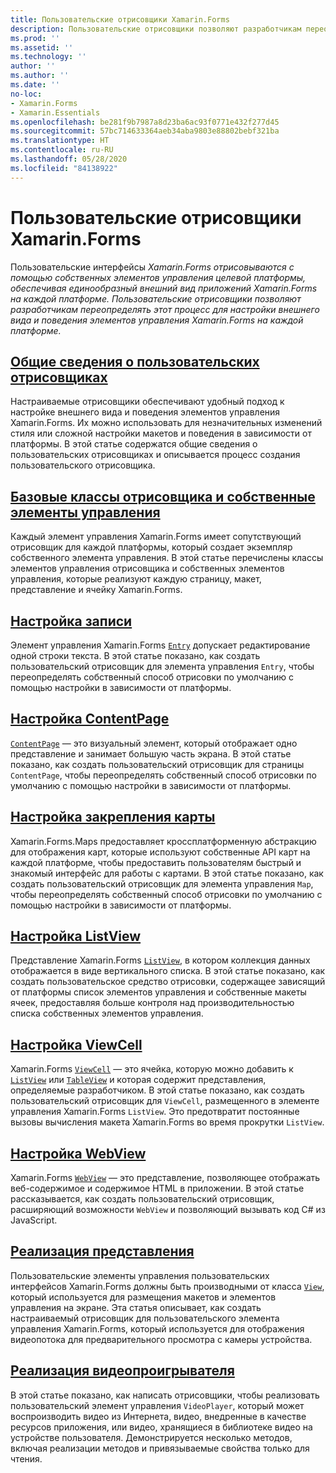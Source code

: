 ```yaml
---
title: Пользовательские отрисовщики Xamarin.Forms
description: Пользовательские отрисовщики позволяют разработчикам переопределить отрисовку собственных элементов управления на каждой платформе, чтобы настроить внешний вид и поведение элементов управления Xamarin.Forms.
ms.prod: ''
ms.assetid: ''
ms.technology: ''
author: ''
ms.author: ''
ms.date: ''
no-loc:
- Xamarin.Forms
- Xamarin.Essentials
ms.openlocfilehash: be281f9b7987a8d23ba6ac93f0771e432f277d45
ms.sourcegitcommit: 57bc714633364aeb34aba9803e88802bebf321ba
ms.translationtype: HT
ms.contentlocale: ru-RU
ms.lasthandoff: 05/28/2020
ms.locfileid: "84138922"
---
```

# <a name="xamarinforms-custom-renderers"></a>Пользовательские отрисовщики Xamarin.Forms

Пользовательские интерфейсы _Xamarin.Forms отрисовываются с помощью собственных элементов управления целевой платформы, обеспечивая единообразный внешний вид приложений Xamarin.Forms на каждой платформе. Пользовательские отрисовщики позволяют разработчикам переопределять этот процесс для настройки внешнего вида и поведения элементов управления Xamarin.Forms на каждой платформе._

## <a name="introduction-to-custom-renderers"></a>[Общие сведения о пользовательских отрисовщиках](introduction.md)

Настраиваемые отрисовщики обеспечивают удобный подход к настройке внешнего вида и поведения элементов управления Xamarin.Forms. Их можно использовать для незначительных изменений стиля или сложной настройки макетов и поведения в зависимости от платформы. В этой статье содержатся общие сведения о пользовательских отрисовщиках и описывается процесс создания пользовательского отрисовщика.

## <a name="renderer-base-classes-and-native-controls"></a>[Базовые классы отрисовщика и собственные элементы управления](renderers.md)

Каждый элемент управления Xamarin.Forms имеет сопутствующий отрисовщик для каждой платформы, который создает экземпляр собственного элемента управления. В этой статье перечислены классы элементов управления отрисовщика и собственных элементов управления, которые реализуют каждую страницу, макет, представление и ячейку Xamarin.Forms.

## <a name="customizing-an-entry"></a>[Настройка записи](entry.md)

Элемент управления Xamarin.Forms [`Entry`](xref:Xamarin.Forms.Entry) допускает редактирование одной строки текста. В этой статье показано, как создать пользовательский отрисовщик для элемента управления `Entry`, чтобы переопределять собственный способ отрисовки по умолчанию с помощью настройки в зависимости от платформы.

## <a name="customizing-a-contentpage"></a>[Настройка ContentPage](contentpage.md)

[`ContentPage`](xref:Xamarin.Forms.ContentPage) — это визуальный элемент, который отображает одно представление и занимает большую часть экрана. В этой статье показано, как создать пользовательский отрисовщик для страницы `ContentPage`, чтобы переопределять собственный способ отрисовки по умолчанию с помощью настройки в зависимости от платформы.

## <a name="customizing-a-map-pin"></a>[Настройка закрепления карты](map-pin.md)

Xamarin.Forms.Maps предоставляет кроссплатформенную абстракцию для отображения карт, которые используют собственные API карт на каждой платформе, чтобы предоставить пользователям быстрый и знакомый интерфейс для работы с картами. В этой статье показано, как создать пользовательский отрисовщик для элемента управления `Map`, чтобы переопределять собственный способ отрисовки по умолчанию с помощью настройки в зависимости от платформы.

## <a name="customizing-a-listview"></a>[Настройка ListView](listview.md)

Представление Xamarin.Forms [`ListView`](xref:Xamarin.Forms.ListView), в котором коллекция данных отображается в виде вертикального списка. В этой статье показано, как создать пользовательское средство отрисовки, содержащее зависящий от платформы список элементов управления и собственные макеты ячеек, предоставляя больше контроля над производительностью списка собственных элементов управления.

## <a name="customizing-a-viewcell"></a>[Настройка ViewCell](viewcell.md)

Xamarin.Forms [`ViewCell`](xref:Xamarin.Forms.ViewCell) — это ячейка, которую можно добавить к [`ListView`](xref:Xamarin.Forms.ListView) или [`TableView`](xref:Xamarin.Forms.TableView) и которая содержит представления, определяемые разработчиком. В этой статье показано, как создать пользовательский отрисовщик для `ViewCell`, размещенного в элементе управления Xamarin.Forms `ListView`. Это предотвратит постоянные вызовы вычисления макета Xamarin.Forms во время прокрутки `ListView`.

## <a name="customizing-a-webview"></a>[Настройка WebView](hybridwebview.md)

Xamarin.Forms [`WebView`](xref:Xamarin.Forms.WebView) — это представление, позволяющее отображать веб-содержимое и содержимое HTML в приложении. В этой статье рассказывается, как создать пользовательский отрисовщик, расширяющий возможности `WebView` и позволяющий вызывать код C# из JavaScript.

## <a name="implementing-a-view"></a>[Реализация представления](view.md)

Пользовательские элементы управления пользовательских интерфейсов Xamarin.Forms должны быть производными от класса [`View`](xref:Xamarin.Forms.View), который используется для размещения макетов и элементов управления на экране. Эта статья описывает, как создать настраиваемый отрисовщик для пользовательского элемента управления Xamarin.Forms, который используется для отображения видеопотока для предварительного просмотра с камеры устройства.

## <a name="implementing-a-video-player"></a>[Реализация видеопроигрывателя](video-player/index.md)

В этой статье показано, как написать отрисовщики, чтобы реализовать пользовательский элемент управления `VideoPlayer`, который может воспроизводить видео из Интернета, видео, внедренные в качестве ресурсов приложения, или видео, хранящиеся в библиотеке видео на устройстве пользователя. Демонстрируется несколько методов, включая реализации методов и привязываемые свойства только для чтения.
